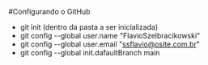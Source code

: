 #Configurando o GitHub
- git init (dentro da pasta a ser inicializada)
- git config --global user.name "FlavioSzelbracikowski"
- git config --global user.email "ssflavio@osite.com.br"
- git config --global init.dafaultBranch main